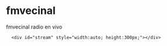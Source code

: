 # fmvecinal 
fmvecinal radio en vivo
<html>
  <body>

      <div id="stream" style="width:auto; height:300px;"></div>
<script src="https://sistemahost.com/playergenerator/js/jquery-

3.2.1.min.js"></script>
<script 

src="https://sistemahost.com/playergenerator/js/player.js"></script>

<script> 
$('#stream').lunaradio({     streamurl: 

'https://https://127.0.0.1:8000/fmvecinal.com', 
    radioname: 'FM VECINAL', 
    coverimage: 

'data:image/jpeg;base64,/9j/4AAQSkZJRgABAQAAAQABAAD/2wCEAAkGBxISEhUQEhMVFR

UVFRUYGBUVFxUVFxUYFhUWFhUVFRcYHSggGBolHRUVITEhJSkrLi4uFx8zODMtNygtLisBCgoK

Dg0OGhAQGi0lHx0tLS0tLS0tLS0tLS0tLS0tLS0tLS0tLS0tLS0tLS0tLS0tLS0tLS0tLS0tLS

0tLS0tLf/AABEIAOIA3wMBEQACEQEDEQH/xAAcAAABBQEBAQAAAAAAAAAAAAAAAQMEBQYCBwj/

xABNEAACAQMCAwUEBwQGBggHAAABAgMABBESIQUxQQYTUWFxIjKBkRQjQlKhsdEHU2LBM3Jzkr

KzFSSCk8LxNENUdIPS4fAXJjU2Y2R1/8QAGwEAAQUBAQAAAAAAAAAAAAAAAAECAwQFBgf/xAAu

EQACAgIBAwMDBAICAwAAAAAAAQIDBBESBSExEyJBBjJRFBUjYTNCNIFDUnH/2gAMAwEAAhEDEQ

A/APcM0AFABQAUAFABQAZoATVQAZoAYuLxE95gPjSNpDlCT8IpL7tlbR7atR8BvUEr4x8skVX/

ALMqJu3xP9HCT67VWn1CuJDK7Hh90iI3bO7b3UVfWoP3WBXn1LDj4Zwe1V7/AAfI0391iVn1nF

QDtVffwfKk/dogus4rO17ZXa80VvSnx6rFlmvqWHP5JsXbwjaSEjzG9Wo50H8lpWY8vtkW1l2x

tpNtWk

+B2qeF8ZfJJ6W/DLqK7V91YH0qXaI3BoezThngXNAbDNAotABQAUAFABQAUABoAKACgAoAKAA0

AcZpRpW8U43DAMuw9OtQztUV3J41N9zIcQ7YzS5EC6V

+8f5CqNufGKI7srGx17ntlHMrye1NIzeWcCsmzqE5+DBt+obG+NMRotEnhVb

+WzyVOGflPbehPp4+ypPwpXjflk8OiTl/lmcC5mz7n40iogiyuh48fMjotOeQAqT06hf2jEXyI

rTDmAaR1VfA19IxZeGJ9JlB3T5Uz0I/kb

+xUfEjtL8cnUj1FO9B/DIn0Kxd65igxP4Ui9WvuQNZ

+K/lodhEkZ1QyFfLORVqvqMoeS5T9Qyj7bol7w/tnLHhZ0yPvCtSjqEZm1j5OPkrcX3NhwzjEU

4yjA

+XWr8ZqXgllU4ljmpCE6oHBQAUAFABQAUAJQAtABQAUAJqoE2NXE6oCzEACmuWh0YuXgw/HO2D

MTHbDyL9PhVHIzo1jrracWPKx9zNNDk65WLHzrDuy7Ln7TmMrq9+RLhT4OTd59mNc/lTI0fM2P

x+jys998jpLJ299seQpXZCP2o1IU49C9i2SIrBF5Co3c32HSyJS8DoiApnJkTnJ

+TrRSbG9w0UbE0GijYmmGijYvcQxDwpym0PU5rwyPLw5G6Y8xT1cyeGTLw

+5HaxkTdGyPA1Jyql2YToxr1qcdCLe4OmRcHz5fOmuhrvBmTf0Wyt88djqwlW7yJireXKpac2d

UvcNxesXY0uFy7Gm4H2yIIiuBg8g3Q1u0ZkLEdJVZVkx5Vs2kU6uAynIPhV1NNDZRa8joNAh1Q

AUAFAAKAEoAWgAoAQmgCv4nxJIFLuQMdKbOaiu46Fbkzzvi/GJbxjklYxyHj61iZefrsil1Dqd

eNHjX3kQJJljwijLdAKyEpWPcvBiUYeR1CfKx9hxOFyMQ03I8lHL41J6sIrUTdhi1Yq1Bdy1jt

1UYAxUErGxsrHLydd3TNkXYO6o2H/AMDu6NiB3dJsUO7pQDu6NhoO6oAO7o2Ghe6pNhoO7oDQ3

LaqwwwBqSFriSwtlDwysn4a8ftRnI

+6f5VP6sZ9pDr6acpcZrTGUkWUaWGD1B50zU63uPg5+/Fyenz5VvaLHg/GJbRsEl4j06rWxh56

ftkb+B1KvLXCXaR6Lw3iCTKHQ5BrZi9ovWVuDJwNOIhaBQoAKAEoAWgDhjQI

+xA4txNLeMyOeVNlJRW2SVw5nmd7eSXcneyZCD3V/ma5/NznJ8YmV1XqqpXo0+TgFnbuohk9T0

FZyr17plPp3S5Wv1ry64dwtYve3c8yaq3ZG+yN2U1FcY+CxkGRpPL8qhg

+5C9z7MjCIjY9KsN7IJx0wK4pYQc3pDUthob7jfI1aWBb+CRVsQo33G

+Rpf0Fv4F9NgQBzBBHQ86rumalx0N4h3bfcb5Gpv0Nv4HcGCjPkfA1XsqlW/cMaaO

+7qLYhyV3wASfLerFVE7PCHKLYhBHNWA8SDUssKyK3oHBnQSqbenoaHd0bATu6Ew8dyDxHhKye

0vssORFWK7tdmWIWclxn4KqKVlPdyDDfn6VJOGvfAxM/p08eXr0eCRw7iD2j61yYyfaX

+YrRws7/WRp9L6qslenb5PS

+F8QSdBIhyDW9GSaNKdbiyaDThh1QAUAJSALSgR7q4VFLscACmuSQ6MeT0eYcY4k13LqP9Gp2H

j51hZ2b/rEo9V6hDGr9OH3MhtIXcQx8zzPgKzYw4rnIz+ldO9R+vcaax4WsSgLz6nxNZ1+Q5P

+jatue9LwTgA

+zbN0NV09kce40yfZb4VIuw7RzGur2T7y8vMeFWIMRx2NyDcEfxfgrVqdOju0jhHUjz7g1rJcu

4MzKFBYn2j1A/nXTSagtln4LgdmG/7U/wDdeqks

+pdmN5o0tvFhoxkkDu1yRjOMZNZithZkLRG9ORhLC3nupZgsrakV35nfSeXOuhUVomND2U4i0s

Xtks8TYJPMo3u58cEEfGsjqePyhyXwRWRNI64Ga5mtcpaIFEyvH5pHlis4mKtJhmxt7/ug48Fw

fjXYYNChWtlmEexA4D3kd60DOWA7xTknfCt0+FT3xTrYrRtbdPZHpXE3dpsqyXcc0VHsaBSjYB

oo2BD4lwxZlxyYcj4GrFVrg9PwWKrV9svDM6pKsYpBuPxHjU84a98DD6n050y9ajwTOCcTazlG

+YmO48K1cHM37ZGx03qMcqvhP7kenW0wdQynINbqaaLcouPYkCgQKAENIAmaURM8/wC2fF+9k

+jIfZHvkflWbm3qESTItji0OcvLM/M2nEaDLHYCueiucnJnLYONLMvds/Bf2PA1WP8AjO5brmm

23b7I6KyxLUI

+EPQ3DRnRJy6NVGyGxnJMsNIO4qq4uLEOufst8DToz2SReyNdxFSGHMfjVmJIoizgNpkGwIbPr

oatnpq/kG8dPZ512K4lAJJgZolzHsWdVBOpTjJNdJdBzr0hWbZeNwbDv7b/AH0X61zk

+k2OW9kTgWCnLJ5SLn8+fUVHi0urJSYkY6ZgewvEVW5uGRlZlidsAg8mXO1dTJ6Wycct7iK14m

1uzqEm2AJA9mX2oz88fjTLYqytiPwbWSQaBrOAMlyeioCXz8Aa5jHxX

+o4vwiJR7mR7K3onuZr9SG0sFXGCA0hwB8EBPyrqG1BJExH4dcoeLSpqGrVPtnfZXpLX7GIzeW

yewvoK4a5/wAjKsvI7opmxug00C6DTQN0JppNgVvG

+FiVcgYddwatU26emWqZqS4T8MzquHBRhhhsR51NPdcuUTnM2iWDkKyHhl/2H4wUc20h/qk/lX

RYGQpx7nU03xyaVOPk34NaQzYqmgUU00Cl7UcVFvCzfaOwHmajsnxRLWvl/B5vCcKZH95tya5X

Jsdtukcr1LKnm5Cpj4RbdmLDUTcP190eA8ajvmox4o6KFaxqVWjS4rOXkrNaOZYQwwwyKdyFRW

4aA9WTx6rRJJkqRYwOrjIqrKGmO1ocxkaW+B8KdGzRNCRVXKtG

+g8mD/5bmt7pU92oVngv7OuzkN9PJHOXCxxF/qyoYnWq4ywI+1XUWWcI8mRs9E/+EVl/

+1/vIv8AyVly6vWhOR6Db2+kxjGPrIwATkgDCjJHXas6m9W5Skhq7s8T/ZEM8Quf

+7T/AOZHXQ5T1U2SMt/20cKKrb3qbNGxhcjn

+8hb/GPgKhwLvUr0Iid217TBuDpcqw1X6rHpHNCv/Ss

+WpQP9qpo0KNjmGi4/Z5wb6PYQKRhnxO/TeUjuwfRAPnVDMv1bGKBmJ7O/wD3HL/a3n

+XLWjZ/jFPa7YewvoPyrhrvvZBJdxwioxuhMUgBiga0GKBNBijwBmO0thoYXCDbk361oUzU48W

T3VRyqHB+V4Ku4BOmVPeU5GKnw7HXZxMHo

+RLFyXTPwz0zs5xITwq3XGCPOurhLaOpur4vaLZRTiBAaQU8z7X3vf3PdA

+zHz9axepX8Voh6lkrGxnryyr7kyyrCOXM+lZFfti5syuhYnm

+ZuYYQqhRyAqhZLbNWcnJ7O8UwYGKBVEQjpigd4K24tGiJki3XmV/SnNbHonWd2si7VVsg0SRG

+IfZB8JMH/wAKStfo0/5tMezw/wDYoM3VwBz+jHH+9irrMv8AxMjPeYjlR

+NcXcu4xxEf34v7VPzq301fyoEu54T+x/8A

+oXP/dZ/8yOupy/8THnq/bXg30q0ngAyZIiU/tYvrI9/PDL/ALVYnS7+NjiIlo

+feynDWvLq3tMnS0gyCThU96VgOQ9lTXRyaS2KfSqqNGsDAZlwPBQQEHwUCuTss9TKT/saeN9m

z/8AMkv9tffhHN+ldPZ/jY49stR7C

+grhrn72RNDuKiG6DFAaDFAaDFKNaAikG6GriEOpQ8iKfXJxlsfXNxlsxUCGGRoj9nlnw6VoT7

asRldZx3VJZEC27HcR7q5aI

+7JuPWtzByua0zbwcr9XjcvlHo6GtYVMhcZvBDE8ngDUUpajslqjyZ5XbMTqlbmxJrlsyx2WcT

l

+s2u/JVUS77H2mdU5+0cD0FQ5EtQUTpIQVNEa0abFZ5FoAKQTQUg5BSgLilTHIrbuxIbvYThuq

9G/8AWnPT7EiQ7bXKzLzKsp3HUHrseY50lcpUT5RH6GLfhCxE90kSE8+7ijjLgEHSSoz0HyrTj

1Oya4yFUS0kxkSD3W2YeBqKdXLuMkhZIsjwIIIYdCORqOmbqltDdEC24JHGSyJEhb3jHDHGzAn

JDMoyQTV6zqFk46YaJ8kOoDfBBBBHMEYwfwqlXY65ckGiui4NGrF1SFWbIZ0hjR2De8CwGd

+tW59StcdBomyQgrp6VmQm4y5ITRBXhKCQyhYg5zmRYoxIdWzZcDO4yDWg

+qWOPECwRABjwrLk9vYOIYpBmgoDQYoE0IRQN0JigRoMUCaMx2utdJScdNj6Gr

+PJSi4smurV2NKDKe4fSUmXmpBqxgz4WaMDoFzqyJUyPWOE3HeRK/iBXVxltHSWR4yaMz

+0W70xLEPtkfKqeXPhAfGXCuU/wAGLushAg5nA

+dczX7puRyXTIfqM1zZueGwCOJUG2AKrXNykdVb3ZKzUOiLQZpdC6DNJoNC0oaCk0OSAUa09j0

iFfWGo97GdMg+AbyNSNch6QWF8JMqcq45qeh/Sopwce6JF4LG3AOpW5H3h

+TCtfEsU1oY4s5gcHKagzL4EHboaLsaSe9Bwf4HsVX4DNAVocQaOSKilENDZqFoNHNMcdCaDNJ

oNBS6E0ITRoboM0CaDNO0JxDNGhHEM0mhOJB41CskLoSOVWMeElLZPTFpmKt21xlfDIqxJcLEz

lc2Lxc9SXyzdfs7vNcBjPNDiupxZcoI6yxqUVJfJRdvJtd2kf3VzVDqc9RKvULfSw3/AGU6KWn

jUDODnHpWTiVOcWZ/01SuEps2P04DZgV9RTZ4E0bjr7j8c6tyIqrKiUfgb6bHKZxE4hScReIA0

xhxF1UCqIoNGh3EX/35VLCEn4HKJUcSkErD6OC8y/bU4jUdRI/I

+gya0KMFz7scopeSYvBdeTcuZCRjQuUjHoBufUmterHrr7pDubXgeXgVtjaMLjkVJBGOuRvU7U

Z

+UJK2TIEF9OH7mAi5UHBncgCI5912G0hxnl8arSwYt8hOK1tkxuFyHdrqbV/BpRee3s4P505Y9

bWgT

+NDV5NdQKSI/pQGdlKxyDywfZb5ioLOnqXgFCLHYrl5Ae6MWrHuOWDBvtBgPDyqH9r2/I1x0zn

h90zh1kVQ8b6W0HKk4BypO/Ws3MxvSloWcF5RIzVMj0ITSCcQpUhFAQtjnUihJ

+EDrZHfiEY21ZPlv+VTRw5yF9M5NxI3uRH/AGtqt19Ml5Y5QR0tnO3vMF/q7/nV2GBBeR3CI

+nCF+0Sx8zVmGPCPhCrs

+xh5IO6nli88j0NZfUIpNNHOfUtP22ouuwE2i4lj6EZrU6bZuBq4M/Uw4v5RX8ffVfS

+WBVLqsih9QPWNFDnZWPVds33V/OndOXtLnRYccRG4ZAeYFafk0SJLwqJt9OPTb8qjcIvyhdkf

8A0Y6nKSnHg2//ACqCeHCQbQ3J36HeMOPFTjHwPOqUun78Akhv/SaAgOGQnkGUj8s1UngWLwhe

A79Oi/eIPVgDUH6az8BwORfqTpQGRvBQcepJ2xU1eFZJ90GtDycPeTedvZ/dITpP9dubenKten

DjDuxNllDGqgKqhVHIDAA

+VW0vwHkiX/FI4iFOXkb3Y0GpyfT7I8ztT3EOOyK1jLcf9JOhP3EbbH

+1kG7+gwPWlTSDsvBawxKihEUKo5BQAB6AUxttjWdYoDkFHcH3I19w

+KYYkQHzGVYejDBFLscnorrfgjQLpt5mC5Y6ZfbyScn2/eAz61Xvx42+RznvydMLpecccn9mxX

/HVCXTPwJ2EaW46Wxz/aJUa6Y9+QWhRa3L

+8yRjwUaj6Enb5VZr6dCL7i7iPJwZPts8n9Y8vTFW40Vx8IbyJkFqie6oHoKlSSDY9S7ECkABS

gYPtEum8P8S5+VZvUIrjsyuvR5Yqf4DgM2i7B8UYfhTem2ajoi6BZzx

+P4I1yc3MzfxGoepPbK/wBST9sYlj2KH18p8hVvAXsNnpkdYcTaVfLIUgBSoAzQAhApNMO4w9h

CTkxoT4lR+lGg2x9QBsAAPKlAWjyBV3rySzfRkk7tVQPIy+

+QxIVUJ5csk0+KQm9Evh/DY4c92mC27MTln82Y7mk2/gVvY1fcYhiOlmLPyEcYLuTzxpXkfXFJ

x/IcGxgyXc3uKtsnR3w8p9Ixsp9TS9kOWl/YLwiVd1vJdWd9YR1PiNGMD4UbBzT

+BWvp4v6eIOn7yDLEf1ozv6kUDSdaXUcq643Dr4j8j1B8jSaAepNoQKBQo7AFGwYUAFABQAUAA

oAxXbFMXKN/CRVHPX8ZU6rDlhyK63fFwno3+E1R6e

+5l/TC3XJBJ/Tzf1zS9SXuIPqWL9rLPsSfr5fQVcwP8Zu9O/4cDZ1fLIUAFABQAUAFABQAUARL

2wWQhssjgEB0OlgDzGeo9aVMVdvJHPCC39JPMy4xpDaVI/i07n50uwc0/CJllZRQjTFGqD

+Ebn1PM/GkbE7sfNIBxNKEUu2cKMnAJOPHA50Ac2d3HKuuJw48QeR8D1HoadxYnciX/Dckywnu

5h9oD2X/AIZF5MD486E/yCY9w29EyasaWBKup5q67MPTwPUEUjXcVolUggUChQAUAFABQAUAFA

GN7Zn66MeRqjnf4yt1P/hyKiIf6wno3+E1n9N8mV9LfZMf4mum8mXzzU3U13G/Ua/hjImdjDi4

kHiBVnAfsNTpct4cTbVfLgUAGKACgAyPGgXTCjwJ4CjyJsUCl0KJik0DCgUPwoEObgsFJVQzAb

KTjJ8M9PWl0IV8XGlDBJ42gYjm3tRk

+Cyjb54p2kLo6vuEq572M91N0kTr4B15OvrRths74dfFy0UihJo92Ue6wPKSPxU/McjSCDFwDD

cCQf0c+FfHJZB7j/EeyfRaPI5d0WuKboQauJ0jGXdVHmQPlR2FSbK1+0UP2A8m

+PZU7eucU2VkY/JIqZMYfjsmfZg28Sw/KoXkxJY4z

+ThuLz9FQfE0n6qI/8ATC/6blHOMH0P605ZEWDxmOR9oB9uNh6b1IrYsjeNInW3FYn5Nj12pya

ZDKqUTJ9qZdV0oByAtUeoPUDN6xNwxGReGJqukHgrfkar9Nr

+Sj9NR1TKX5JXapNF8f4lzU/VK+2yx1qvnh7XwR+E3CxXasxwGBFRdOl20N

+nrPUxnH8Gxn43Cv2s+m9abkkbkaJMhS9ovuRk

+u1NdsUSrFl8keTi07ciqjxG5/GopZKXglWIiMxdt2kc+WcA/AVXnky+CZY8UNfQYzzB/vN

+tRfqbB3pLRIjQqMI7pjoGOPiDzpY5cl5I5URY/HxuWIfWjvVH2kGH8spyJ36VdpyVNleeNrui

xSx74d5cjY4KxkkCMDxIIy3jVtsqN/CItn9MGow920Ofq1lZtZHUaxsB4ZzigdLQ

+O0UAyHLK6+

+mhmKepUEY86TiHCSJNxNbSxjXJG0chwpLjDHwU53PlQojSM1pcQbwsZ4x/1Mh9sD/8AFIef9V

qd5F2n5JlleRXMZIGpT7LxuMMp6pIh5GhpoR7T0QIgbWRIskwSsVXJJ7l/soD

+7ODjPI7UfA74JXGIG0ieMZli3AH20/6yPzyM488UxEY

+6rPCdJ9l12Ycx4EeBBx8qcvIq7FDZ3N1PHjWkeklCV3dyhKscnZc4z41TtyVF6LCit7IrWyhv

bBZuRZ8sfxqlOyUi9XCOh0PUL5EyiL3lGhXE5L0ugSOS9CQ7RzrqRNhobYA1JGbQOtMpIhmdzn

IGBVbOsfHRxv1Xco1qtFx2Ph7y8Y/dUj51odLj7Q6PV6eIn

+Sw/aPb4eKbzwasdQr5QLdsPVxpwMpxNdlfwI

+VYmHPjLRg/TN/pZLqkWsMgwCKvzcmz0pVr4HRJUXFi8DsSUjiHEUy4ojDb0RWdkK0yh3jDkvG

oYgqACu26nO+xBq7LD9mzLry9z4s7EhOAOZIA

+JxVGFO5aL1slCPIRGSbKI5bEywnUukaiTuhB3Axn5VoxxOD2jM/WeTiPtEHRo1lnkAOkslqzE

YIyMq2N6uxq7dypK7b7ItU7RIsLynWqp7OJIWi3KkrpyTkbYps4JC1yc5EReOQWUarI57yQa2V

VMs0hcZyVBAQcgMnoKkUNhZY9kPhV3ZyXDAxOsk3uxXMHdBgoJIi0krqIyd9z40Sh

+BFe/BP4ZxeNJI4ElfFwjTQoyZWNFD5UyEhsfVsRttTfT+RJTbO

+I8SgV47tJcF3WFhEomEzMmsKwUgAqB72c05e4WUnFaZ1ccat57UsXykgbu3CMHDoeWjch1Ok/

jUclwH1bkziPtE/dorYW4e2eYIVLIBGGzqfIOo6CcYocfbyQknqfEh2UH

+r9/ayv7eTKmfeZjlmVTsrEnpWWsmblpFqXsfuQ1BexRyi1WV9Ycx57v6sybErr1ZJywBPjU8s

JSXL5Iv1Sb1os1ullQ6xpIzv1BHMH41R1qfEuR5RjzRWTFFeSMSEvGgdgVwuDp2Bzz9sdKvyxF

w2NrzeU1Fo5S4qg4aZreny7nXfUcReByZadwDicmShRHqA1NNgE1Iohx0VvDvdZz1JNZuU+U

+J5f9RWetmKCNd+zi2z3kx+0cD4V0GBXxrOihH06IwLztpY97bMAN13Hwq1fHlFofQ+

+n8nm8f1kWPLFcnNelcchcnh9Q38bE4dcZXB5rsa2Fpx2er4k1ZUpL5JgkpvEs6OhLTXERxOu8

pEtDJQ2iFxTiKQS2tw/usTBIemDsM/7LfhWtU+UNHL5EPTt2Tbi

+W2SWZztbo59W9xPiSQarV06nst5V6dK0OdnU0CzTqSsrZ

+9KQRnzCgfOrE5+9RKkKv4nIznZrtTaLBJG10sDi6dirl11L3YXbQN9x

+FS2RclpEVUoxe5GnsbuObu5O

+E8JMhLBndcQjXIpDeWB8aqKucZrbLMra3BuK7lN2L4j9Ijl4hv3s07IHOMoqqGcJ4E61XI5AV

Pk2OEexDjUqyemaaK6ddw7HfOHOsA9GXVnSfMVmwy5mpPCh

+Cia7ReKcOh3JNlNjwwFuufyNasHuvZjWR426/sTiVykUdj7IGeJ24GkAbmIYJx61HjPcSfL7T

/AOh9L2Oz4i9lkCG9YyWzclEwJRo89CTqjx5rUtseUWivCThLYXF2gv7eEg6jw64OD02nyD57G

mqLVeh292J/2MWc/wBDMlxqxBFE0zL/ABLsij1crt5YrNxqd2bNfPlFVpCXaAcLEuPrUC3pb7W

ZG1HI8kKt8DWty+DD4/JNS/WdFuEPsTxiQeRYe2PgwasfKq42JmziT5VtMi298n

+kbqPmVtoyc+GIP1rTm/4TNgn6paXPD1caojg/dP8AKsnyb9N8odpFS7shwwIPnSpF

+M4yXkXv6dxHKOwM9KojuBFv5SV0j7RxSv2psqZt8aanJjl0QkeF9BWTUvVu2eV4yeb1By

+NnpPZKy7q3RTzIyfjXVUw4x0dXc++vwXMyBlKnqKka2RJ6ezyW9tjBcPEeROV

+Nc31OrUuSMrr+Lygro

+UV047uTyb86fh28o6Z0P0t1FXUquT7oeEtW9HYaOxJTdCaOxJSaGtEDtDafSLSeIe8F7xP60e

5x6rkVdxpfBhdVp/wBkRby7S9t7G3De3cuhuPJbcYf5kZ

+FWtJdzGUnL2mpsrjVOjdDIuPIZwo

+WKz4y3bs2p1cMbRmP2Yh/ok5jUk/TpAxCBzp7pMZ2OBmrl/LXtMrHjBy9/g1nt6kEyuqHWmWT

QB3qlDyAHUfKq0XZyTkXbIVOtqHkxH7NZjEk/C5cLcQXDOsbELrBUJIEzjJBRWx1B2qfJrc49i

piWqufc3UdvJkKV0Fth3pEeonkqht2PoKzo4k15NazNr+DLXD541ws

+NjN/hvK04R1VoxbHu3f9nXaZ/qbD/+rbf5YqPF

+1k2YveiT2u4UbuCaJM9/FLJPbke8JFJMkan+NRkfxKKSq33tMLqNQUkQOHdoVv

+IWV0Mazw65WVR9mVVlD7eZOr0arU/tKtf3o47ZM8kNvYRYMt7MNmJA7qDlqI3ClyTnwWoKI6W

y3mWcpaRZS3l6dQK8LBkQoT3s24K6NOCccsDlT+cN

+SF02cfBSdip5Y7eaxkH1tnM2V55jc4bB6gOufRvOo8mHJJk2JZwbTJtlvxi8xzNpHgdT7MHKp

JR3Xoirklds0AaRNyrADrisyVMom/G6q3sh9rxJBpkGfPrSRQ70XDuituuHsPaQ6h

+NSpFqq/wCGVxnwcGl0XeKl3O7Ed4+o8l5etUs6zjHijhfqzPVdfpRfktOG2pnuUQe6pyaOmUf

LMboGP6VTtl5Z6rGgAAHSuhXZGk3t7HGoAxnb7hZZRcIN05+lUcuj1Isk9NXVOt/Jjp1EseRz5

j1rnIN02aZymFfPp2bxfjZXLLtvz61uwalHaPXsW6N1akjsTUaLWjsTUmhvEdt7rSwbnjp4+IN

OhLiytk46tjxGbK0toWZ4YirMrLkuWChve0gjbPL41NLI2tGTX0rjPbJlvdaGVx9kg78tqrRnq

WzTux

+dfErk4JYgsVhmXUSxCXMqjJ64Aq1+oMf9plvyT7RIoo2iiVwHZWYyTPMfZzgDVy5morcjl2RL

T0xwe2McU4ba3Wk3MPeMoAEqOYpcDkGYAhwOmRnzpa8jitMS7pW3uLF4bwy1t3E0UTmVQQks8r

TNHkYJjUgAHHU5p08na7DKulPe2yYvc97DcGHVNBE0Ub94wAVhIN0xgnEjUyOT20Pl0v37OSsT

LGksfeCKZJ09sppkRdKk4ByNuVNrv47JMjpznJNMc+knVrGzatQI6HOdqh9TU

+RbeKnXwIVjb2cNy1ylv3csmtWcSMUHeghysZGBnJ69atLJ2tGa

+ltPZOvYolmSfuvrkhMSSazpVCCCQmMasM2/nSO/S0EOn8p7ZAuVV10n4eVQKXu2bHoR4cdDcH

EYopnmMH17xhHfWdLgALnRjGfZFWpX7RmftDb2mS

+JcKtLj/XBGzSEKH0SMhGkAcgPACkWUVJdPlGWmMWHcxqwiVgWGDqkZ9s55Gmzu5LRdxunOuXI

7M1QI21BaFjvivI09DHSmc31wjr7vtnYYpZyUY7ZUyLP09bk2SLdRDHv/wAzWHyd1ujyu26XUc

7+tm07C8L0IZ3HtSb

+g6V02PUoRR1dsY1xUI/BrKskB01AjGbmEOpQjIIxQ1tDoz4s8t4hYm2naI

+6xyp/lXOdQxWnyRndawPXh60PKKfitrg94vLr

+tJhZG/ay99L9Z/8Nj8FcJa1D0WLUls6EtI0B2JqY0Jo7E1Joa0d97QkNSF7+k4sSTS7smJbTM

utY2K4znG2PGl9GWtlOWZUpcdkcXFM4/BY5LWyXBaTuNSxuR0OMZ9M86kVEtFOebVF6bGZ2ZDp

cFSOhBBpkq3EsU3Rt8MSEs7aUUsfBRn40qrcvA2y

+Ffli3KvGdMilTzwRjaklBx7MfTdC1e0jTvkUmidIm2Ujzx4VWZk2OBnbpUkYORStuhS

+4jcPuP3T/KnKhix6hV

+Sqvoj7pBDL488+FMlBryW4WRktxGbDiLxNqU8uY8fKmpEk642Lv5LO6CyDvodj9pP0p

+itBSremRFuM+vhRouRaaDvactLyEkorbJ3DLfJ7xvh

+tZWbkbfGJ5p9T9Yc36FbLfhFibqcIPcQ5Y/yqx03G/wBmRdGwf01Xqz8s9RhiCqFHICt9IuSk

5PY4KGCOzQKJQJoou1PBRcRHHvruD51DdUrFpk9c+3F

+GeeQknVE4wy7EGuYyseVE9o5bqWHZh2+tV4KHiVkYztyPL9K0MW9Tjp+Tu/p7rMcmpQk

+5A7yr51Z0Jqa0B2JaboQ6EtJoTWy04A8OtjKyjC5XXuurI5gc9snFT16+TJ6krNagWxI

+lRusjOHhdstt9lhgL0G3KrL1x7HORi1Z3Kbgiq0hZ91jVnI6HSNgfjiqtcPcb2bc4UJIm3F1H

iOS4UyvNlj7ZURpqwNAHXbPwq02kzFpxpWpyFuwdE8DNqNuQyMfe0MQCpPhup

+FNsgmOxLJwlxRNuO5MMkcUoAWLXpj5sQBkyvzO592iCivAmSrfMio4rJ9Xbb5+p/wCNqhvWzV

6PvTK4z1X0buiz4VvA4yRqmhBwcbe11+NW6PBzPV980S72WKFyO6mIUkZ1nBwcZ5VJKeitViKx

J8ij4jxDvZGkxjJ5eFVZ9zqMOlV1orbg/aHxqLiWeXc6tLsodSn4UhPKEbETZtMg7xNm6inkHH

iP8LtjKckeyOfnVDLv4rSOU+oevRx63CD7svJVJKwx7s223SqWNjytntnE9M6fPIt/UW

+D0XszwdbaIL9o7k

+ddRVWoR0jprp8uy8IuwKlIApGKKaUAoA4NCBmS7W8AL/XwjDrz/iHhVbJx42Inhwtj6dngxpZ

ZQVYYPIg9K5m2EsezaOTya7emZPqV/aZ3itgUPl0P61qY+RGa8noHR

+vVZUUpPuVRfFXUux0ykn4FElGg2dCWm6DYNLSpEdmtPZbrMfp1oM7fRm2+D1bX2nIXa9fsRoJ

D3F2Bse4bH95c1HBdzR6i91R0DykwWZ5/UKPiGbNOs8jOnySrlsktMTecQJPsiKMeWSYx/Kny

+0o43e8j2sv1N0R/wBnf+VRV+TS6ml6a0cvOfotoT

+5/wCNqS4d0d9mRu8qHg9G16sU9Nku2vou6aKXXgsrAoQCCucc/WpqpcfJlZ

+J60tphecSkET3FvPN9VgtHKdaspOOv5VOmpGLfTKh9mN8TZSI5VGkSoraegJ5geWagsib/S7Z

Th3IJkqLRqtDC51YHWmNArOPku+E8NZzvsvU

+NUsjKUI6RzPXvqKvHr4wfc0bMIwEQZY7ADrWfVVPIntnn2JjW9Rv9S37TZ9kuz3dDvpRmRvwr

pceiMInWSkq4+nDwjWCrBX2zugcBoYC0oCUAJigBCtIwMZ2o7MaiZ4NnHMeNVMnFVsSWSrvh6d

iMisgfMcgww2INc7bjzoltHLZWDf0+z1KvBS8Y4Jj2o9x4dRV7GzU1qR1nRvqSFuq7OzM7LGy9

K0otPwdlG2M1tM4ElO0SbLbs93RL95pJC

+yHJC5yOZHlmpIJfJmdQduvYSZopjcx3Ie3AjXQE1nGDn9al5I590XN70Sby4hjKHCe2rLKsZL

DS23XrTeSRfjTZbDUhiwgkiQRoYJo0JMbO

+hkzvgrnfffFO2n5KPp3V7iiLcSLEjprEksz65XHLbkq

+IpkpLwXsPEmvcyzv4gYnitzbqskenWztrwQM5HIHOadFor3wvm

+6OOGxBYVhuDAwjRgGVzr6kYHLmaJaYY8L4PsOWNx7MOiSJYQD3ytp1NufEZO3hSLWiS2N3qbG

bGeIxMqLEW1sSJDpyvTS3ShKI

+/11poj31sXQxuYYIiQX0NrZ8b4507aRUdd1z7kDid0smnu9kQBVHkNhmoJy2zo8Cj0oESGNm2

FMckl3LNt0a1uT7Gi4XwXkzjGPxrKysxLtE4jrX1NGG66u7L2QhQEjGWOwUfzqtRjSultnOYnT

Lc2XrXPsa7sr2Y7siabdz

+FdDRjqtaR0sVCmvhA2AWrKRCdUChSgFAC0AJQAUAIaAOBQxEjO9o+y0c41r7MniKgupjZHTJ

+cZLhPujC3CSQN3cynyboa5/I6fKD3EweodF0/VxyNc8NSQErsT1FQ1ZFlT1IjweuZWHLhbvRl

+IcEdDsNvwrWqzITR3eD13HyEu/cq5IWXmKuRkmuxspxmtjRkPnS6E4xAvSDtaFDnxNG2I4xb3

oNdGhySQaz40ojihNfnQJxQd5SDeK3sQP4UuhXr8D8du7+OPOmSkl5YybhBbZacJ4LIdiNvOql

2XGHgyc3r2Pix87ZprThscQycZ8TWXblWXdkcJndays

+XCreiXawy3DaIV26t0qfH6e5d5Fjp/RIr

+TI8m87O9mY7cBiNTnmTW/TTGC7G25qK4w8GhAqYgOqBQoAKAAUABoAKACgAoAQCgBCKBCHfWE

cw0uoIpJQTRJCxxMXxTsjJFlrc5H3D/Ks

+/DjNdkF1FGTHjNaM/LMU9mVCp8xtWNbhWw7xOdyeiXUvlQxmThscntADPlTIZF1T9wY3WM/De

rE9ES44Gh2Kg+fI1fr6nH5N3G

+ra32mVF92bxumR5GrccyqXyb1PXsaxb5FYeCTYJxU6ti/kuw6ljy/2Ihs5fuml5xfyWFlVPwx

Po0n3T8qOcfyDya15ZIt

+EStjbakdsEvJWn1OiPmRdWvZpcAsST1AqGWZXFGdkfUGPX/sToOzqDpt571Ss6pFfaYeR9WwX

2FjHYxR77fGqE8i23wYV/Vs/Meob0PxzM7aYkLHyG1S04Vlj9xJi9FtufO9mg4Z2NeQ67g4H3B

W1TgwgdFVVj4q1Wu5tLCwjiUKigAVeUUkMnZKb2yZilEFoAKACgAoAKACgAoAKACgAoAKAOSKB

NCGjQEK94bFKMOgPwpJJEkbJRMze9iRuYHKE9OlVbMWM/gfJ12rU4lHc9n72L7IceVZtvS0/Bm

XdExbe8ezIEryr78LD4VRn06yL7GdP6dsXeEjg3idQfiKY8e+PyV30vOh9rA3MXlTNXob6HUo

+GxRcReXyo1exXR1KXls5F0nQH4CnrHukIuk50/uY7G0re5Cx

+Bp8On2Sfct1/Tk33skWFpwC8lG6hB586vw6Yl5NWno2JUvd3Lrh3YZAdUzFz4dKv1YkI/Bdj6

VfaETUWXDoohhEAq2opeBsptkzFOI9ABQB1QKFABQAUAFABQAhoAWgAoAKACgBDQAUAFAgUoBS

ALSCoamiU8wD8BTWPi2U95aR/cT+6KhaRZi2V5s4v3af3V/SmSihzYLZxZ/o0/ur

+lIkhNssLW0j+4n90VNFCSbLeCNQNgB8BUhWk2PU4YJSgFABQAUALQAUAFABQAUAAoA//9k=', 
    onlycoverimage: false,     userinterface: 'big',     backgroundcolor: 

'#faf034', 
    fontcolor: '#000000',     hightlightcolor: '#6c757d',     fontname: 

'Raleway', 
    googlefont: 'Raleway:wght@100',     fontratio: '0.4',     scroll: 

'true', 
    coverstyle: 'animated',     usevisualizer: 'real',     visualizertype: 

'8', 
    streamtype: 'shoutcast2',     shoutcastpath: '/stream',     

shoutcastid: '1', 
    autoplay: 'true',     metadatainterval: '5000',     volume: '100', 
    usestreamcorsproxy: 'true', }); </script>

  </body>
</html>
